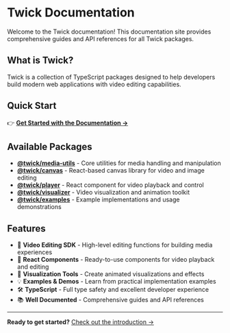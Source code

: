 # Twick Documentation

Welcome to the Twick documentation! This documentation site provides comprehensive guides and API references for all Twick packages.

## What is Twick?

Twick is a collection of TypeScript packages designed to help developers build modern web applications with video editing capabilities.

## Quick Start

👉 **[Get Started with the Documentation →](/docs/intro)**

## Available Packages

- **[@twick/media-utils](/docs/packages/media-utils/)** - Core utilities for media handling and manipulation
- **[@twick/canvas](/docs/packages/canvas/)** - React-based canvas library for video and image editing  
- **[@twick/player](/docs/packages/player/)** - React component for video playback and control
- **[@twick/visualizer](/docs/packages/visualizer/)** - Video visualization and animation toolkit
- **[@twick/examples](/docs/packages/examples/)** - Example implementations and usage demonstrations

## Features

- 🎥 **Video Editing SDK** - High-level editing functions for building media experiences
- 📱 **React Components** - Ready-to-use components for video playback and editing
- 🎨 **Visualization Tools** - Create animated visualizations and effects
- 💡 **Examples & Demos** - Learn from practical implementation examples
- 🛠️ **TypeScript** - Full type safety and excellent developer experience
- 📚 **Well Documented** - Comprehensive guides and API references

---

**Ready to get started?** [Check out the introduction →](/docs/intro) 